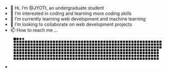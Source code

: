 - 👋 Hi, I’m @JYOTI, an undergraduate student
- 👀 I’m interested in coding and learning more coding skills
- 🌱 I’m currently learning web development and machine learning
- 💞️ I’m looking to collaborate on web development projects
- 📫 How to reach me ...
- ![GitHub Snake](https://raw.githubusercontent.com/yufei20/yufei20/main/github-snake.svg)


<!---
yufei20/yufei20 is a ✨ special ✨ repository because its `README.md` (this file) appears on your GitHub profile.
You can click the Preview link to take a look at your changes.
--->
